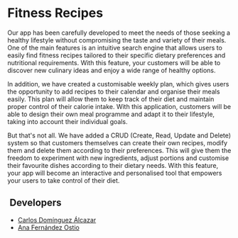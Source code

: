 # Fitness Recipes

Our app has been carefully developed to meet the needs of those seeking a healthy lifestyle without compromising the taste and variety of their meals. One of the main features is an intuitive search engine that allows users to easily find fitness recipes tailored to their specific dietary preferences and nutritional requirements. With this feature, your customers will be able to discover new culinary ideas and enjoy a wide range of healthy options.

In addition, we have created a customisable weekly plan, which gives users the opportunity to add recipes to their calendar and organise their meals easily. This plan will allow them to keep track of their diet and maintain proper control of their calorie intake. With this application, customers will be able to design their own meal programme and adapt it to their lifestyle, taking into account their individual goals.

But that's not all. We have added a CRUD (Create, Read, Update and Delete) system so that customers themselves can create their own recipes, modify them and delete them according to their preferences. This will give them the freedom to experiment with new ingredients, adjust portions and customise their favourite dishes according to their dietary needs. With this feature, your app will become an interactive and personalised tool that empowers your users to take control of their diet.

##  Developers

- [Carlos Domínguez Álcazar](https://github.com/C4rlos99)
- [Ana Fernández Ostio](https://github.com/AnaOstio)
